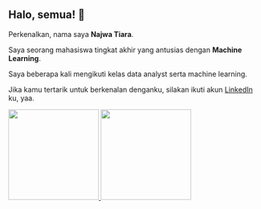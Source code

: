 ## Halo, semua! 👋

Perkenalkan, nama saya **Najwa Tiara**.<br>

Saya seorang mahasiswa tingkat akhir yang antusias dengan **Machine Learning**.<br>

Saya beberapa kali mengikuti kelas data analyst serta machine learning.<br>

Jika kamu tertarik untuk berkenalan denganku, silakan ikuti akun [LinkedIn](https://www.linkedin.com/in/najwatiara) ku, yaa.
<p align="left">
<a href="https://github.com/najwatdp">
  <img height="180em" src="https://github-readme-stats-eight-theta.vercel.app/api?username=najwatdp&show_icons=true&theme=algolia&include_all_commits=true&count_private=true"/>
  <img height="180em" src="https://github-readme-stats-eight-theta.vercel.app/api/top-langs/?username=najwatdp&layout=compact&theme=algolia"/>
</a>
</p>
